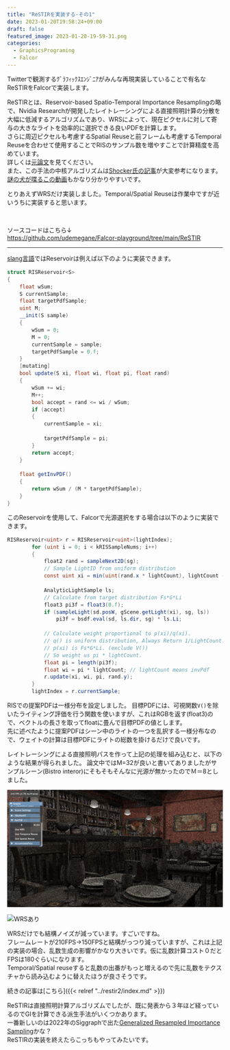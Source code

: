 ```yaml
---
title: "ReSTIRを実装する-その1"
date: 2023-01-20T19:58:24+09:00
draft: false
featured_image: 2023-01-20-19-59-31.png
categories: 
  - GraphicsPrograming
  - Falcor
---
```

Twitterで観測するｸﾞﾗﾌｨｯｸｽｴﾝｼﾞﾆｱがみんな再現実装していることで有名なReSTIRをFalcorで実装します。

ReSTIRとは、Reservoir-based Spatio-Temporal Importance Resamplingの略で、Nvidia Researchが開発したレイトレーシングによる直接照明計算の分散を大幅に低減するアルゴリズムであり、WRSによって、現在ピクセルに対して寄与の大きなライトを効率的に選択できる良いPDFを計算します。  
さらに周辺ピクセルも考慮するSpatial Reuseと前フレームも考慮するTemporal Reuseを合わせて使用することでRISのサンプル数を増やすことで計算精度を高めています。  
詳しくは[元論文](https://research.nvidia.com/publication/2020-07_spatiotemporal-reservoir-resampling-real-time-ray-tracing-dynamic-direct)を見てください。  
また、この手法の中核アルゴリズムは[Shocker氏の記事](https://rayspace.xyz/CG/contents/weighted_reservoir_sampling/)が大変参考になります。  
[謎の犬が喋るこの動画](https://www.youtube.com/watch?app=desktop&v=gsZiJeaMO48)もかなり分かりやすいです。

とりあえずWRSだけ実装しました。Temporal/Spatial Reuseは作業中ですが近いうちに実装すると思います。

<br>

ソースコードはこちら↓  
https://github.com/udemegane/Falcor-playground/tree/main/ReSTIR

---

[slang言語](https://github.com/shader-slang/slang)ではReservoirは例えば以下のように実装できます。
```C#
struct RISReservoir<S>
{
    float wSum;
    S currentSample;
    float targetPdfSample;
    uint M;
    __init(S sample)
    {
        wSum = 0;
        M = 0;
        currentSample = sample;
        targetPdfSample = 0.f;
    }
    [mutating]
    bool update(S xi, float wi, float pi, float rand)
    {
        wSum += wi;
        M++;
        bool accept = rand <= wi / wSum;
        if (accept)
        {
            currentSample = xi;

            targetPdfSample = pi;
        }
        return accept;
    }

    float getInvPDF()
    {
        return wSum / (M * targetPdfSample);
    }
}
```

このReservoirを使用して、Falcorで光源選択をする場合は以下のように実装できます。
```C#
RISReservoir<uint> r = RISReservoir<uint>(lightIndex);
        for (uint i = 0; i < kRISSampleNums; i++)
        {
            float2 rand = sampleNext2D(sg);
            // Sample LightID from uniform distribution
            const uint xi = min(uint(rand.x * lightCount), lightCount - 1);

            AnalyticLightSample ls;
            // Calculate from target distribution Fs*G*Li
            float3 pi3f = float3(0.f);
            if (sampleLight(sd.posW, gScene.getLight(xi), sg, ls))
                pi3f = bsdf.eval(sd, ls.dir, sg) * ls.Li;

            // Calculate weight proportional to p(xi)/q(xi).
            // q() is uniform distribution, Always Return 1/LightCount.
            // p(xi) is Fs*G*Li. (exclude V())
            // So weight us pi * lightCount.
            float pi = length(pi3f);
            float wi = pi * lightCount; // lightCount means invPdf
            r.update(xi, wi, pi, rand.y);
        }
        lightIndex = r.currentSample;
```

RISでの提案PDFは一様分布を設定しました。
目標PDFには、可視関数`V()`を除いたライティング評価を行う関数を使いますが、これはRGBを返す(float3)ので、ベクトルの長さを取ってfloatに畳んで目標PDFの値とします。  
先に述べたように提案PDFはシーン中のライトの一つを乱択する一様分布なので、ウェイトの計算は目標PDFにライトの総数を掛けるだけで良いです。


レイトレーシングによる直接照明パスを作って上記の処理を組み込むと、以下のような結果が得られました。
論文中ではM=32が良いと書いてありましたがサンプルシーン(Bistro interor)にそもそもそんなに光源が無かったのでＭ＝8としました。

![WRSなし](2023-01-20-19-59-03.png )

![WRSあり](2023-01-20-19-59-31.png)


WRSだけでも結構ノイズが減っています。すごいですね。  
フレームレートが210FPS->150FPSと結構がっつり減っていますが、これは上記の実装の場合、乱数生成の影響がかなり大きいです。仮に乱数計算コスト０だとFPSは180ぐらいになります。  
Temporal/Spatial reuseすると乱数の出番がもっと増えるので先に乱数をテクスチャから読み込むように替えたほうが良さそうです。  

続きの記事は[こちら]({{< relref "../restir2/index.md" >}})

ReSTIRは直接照明計算アルゴリズムでしたが、既に発表から３年ほど経っているのでGIを計算できる派生手法がいくつかあります。  
一番新しいのは2022年のSiggraphで出た[Generalized Resampled Importance Sampling](https://research.nvidia.com/publication/2022-07_generalized-resampled-importance-sampling-foundations-restir)かな？  
ReSTIRの実装を終えたらこっちもやってみたいです。